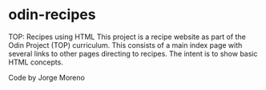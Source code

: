 # odin-recipes
TOP: Recipes using HTML
This project is a recipe website as part of the Odin Project (TOP) curriculum. This consists of a main index page with several links to other pages directing to recipes. The intent is to show basic HTML concepts.

Code by Jorge Moreno
